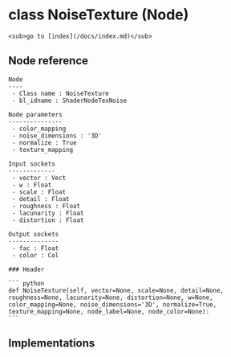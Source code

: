 # class NoiseTexture (Node)

    <sub>go to [index](/docs/index.md)</sub>
    
## Node reference

    Node
    ----
     - Class name : NoiseTexture
     - bl_idname : ShaderNodeTexNoise
    
    Node parameters
    ---------------
     - color_mapping
     - noise_dimensions : '3D'
     - normalize : True
     - texture_mapping
    
    Input sockets
    -------------
     - vector : Vect
     - w : Float
     - scale : Float
     - detail : Float
     - roughness : Float
     - lacunarity : Float
     - distortion : Float
    
    Output sockets
    --------------
     - fac : Float
     - color : Col
    
    ### Header

    ``` python
    def NoiseTexture(self, vector=None, scale=None, detail=None, roughness=None, lacunarity=None, distortion=None, w=None, color_mapping=None, noise_dimensions='3D', normalize=True, texture_mapping=None, node_label=None, node_color=None):
    ```
    
## Implementations

    
    